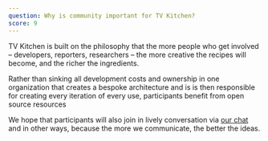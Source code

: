 ```yaml
---
question: Why is community important for TV Kitchen?
score: 9
---
```


TV Kitchen is built on the philosophy that the more people who get involved – developers, reporters, researchers – the more creative the recipes will become, and the richer the ingredients.

Rather than sinking all development costs and ownership in one organization that creates a bespoke architecture and is is then responsible for creating every iteration of every use, participants benefit from open source resources
  
We hope that participants will also join in lively conversation via [our chat](https://gitter.im/tvkitchen/community) and in other ways, because the more we communicate, the better the ideas.
